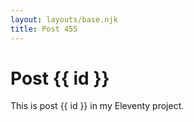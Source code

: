 ```yaml
---
layout: layouts/base.njk
title: Post 455
---
```


# Post {{ id }}

This is post {{ id }} in my Eleventy project.
